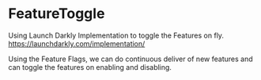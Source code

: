 # FeatureToggle

Using Launch Darkly Implementation to toggle the Features on fly.
https://launchdarkly.com/implementation/


Using the Feature Flags, we can do continuous deliver of new features and can toggle the features on enabling and disabling.
